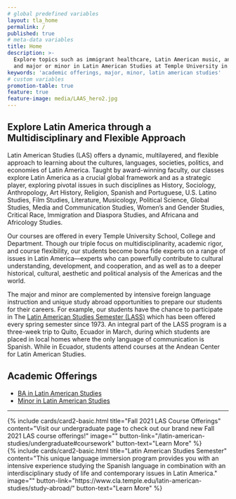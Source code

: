 ```yaml
---
# global predefined variables
layout: tla_home
permalink: /
published: true
# meta-data variables
title: Home
description: >-
  Explore topics such as immigrant healthcare, Latin American music, and colonial literature; view academic offerings
  and major or minor in Latin American Studies at Temple University in the College of Liberal Arts.
keywords: 'academic offerings, major, minor, latin american studies'
# custom variables
promotion-table: true
feature: true
feature-image: media/LAAS_hero2.jpg
---
```

## Explore Latin America through a Multidisciplinary and Flexible Approach
Latin American Studies (LAS) offers a dynamic, multilayered, and flexible approach to learning about the cultures, languages, societies, politics, and economies of Latin America.  Taught by award-winning faculty, our classes explore Latin America as a crucial global framework and as a strategic player, exploring pivotal issues in such disciplines as History, Sociology, Anthropology, Art History, Religion, Spanish and Portuguese, U.S. Latino Studies, Film Studies, Literature, Musicology, Political Science, Global Studies, Media and Communication Studies, Women’s and Gender Studies, Critical Race, Immigration and Diaspora Studies, and Africana and Africology Studies. 

Our courses are offered in every Temple University School, College and Department. Though our triple focus on multidisciplinarity, academic rigor, and course flexibility, our students become bona fide experts on a range of issues in Latin America––experts who can powerfully contribute to cultural understanding, development, and cooperation, and as well as to a deeper historical, cultural, aesthetic and political analysis of the Americas and the world.  

The major and minor are complemented by intensive foreign language instruction and unique study abroad opportunities to prepare our students for their careers. For example, our students have the chance to participate in The [Latin American Studies Semester (LASS)](https://www.cla.temple.edu/latin-american-studies/study-abroad/) which has been offered every spring semester since 1973. An integral part of the LASS program is a three-week trip to Quito, Ecuador in March, during which students are placed in local homes where the only language of communication is Spanish. While in Ecuador, students attend courses at the Andean Center for Latin American Studies.

## Academic Offerings
- [BA in Latin American Studies](https://www.temple.edu/academics/degree-programs/latin-american-studies-major-la-las-ba)
- [Minor in Latin American Studies](http://bulletin.temple.edu/undergraduate/liberal-arts/latin-american-studies/minor-latin-american-studies/)

___


<div class="container">
 <div class="row">   
  <div class="col s12 m6">{% include cards/card2-basic.html
    title="Fall 2021 LAS Course Offerings"
    content="Visit our undergraduate page to check out our brand new Fall 2021 LAS course offerings!"
    image=""
    button-link="/latin-american-studies/undergraduate#coursework"
    button-text="Learn More" %}
  </div>
<div class="container">
 <div class="row">   
  <div class="col s12 m6">{% include cards/card2-basic.html
        title="Latin American Studies Semester"
        content="This unique language immersion program provides you with an intensive experience studying the Spanish language in combination with an interdisciplinary study of life and contemporary issues in Latin America."
        image=""
        button-link="https://www.cla.temple.edu/latin-american-studies/study-abroad/"
        button-text="Learn More" %}
      </div>
</div>
